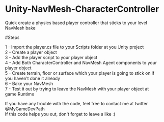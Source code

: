 # Unity-NavMesh-CharacterController
Quick create a physics based player controller that sticks to your level NavMesh bake

#Steps

1 - Import the player.cs file to your Scripts folder at you Unity project <br>
2 - Create a player object<br>
3 - Add the player script to your player object<br>
4 - Add Both CharacterController and NavMesh Agent components to your player object<br>
5 - Create terrain, floor or surface which your player is going to stick on if you haven't done it already<br>
6 - Bake your NavMesh<br>
7 - Test it out by trying to leave the NavMesh with your player object at game Runtime<br>

If you have any trouble with the code, feel free to contact me at twitter @MyGameDevPath
<br>
If this code helps you out, don't forget to leave a like :)
